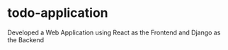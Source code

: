 # todo-application
Developed a Web Application using React as the Frontend and Django as the Backend
